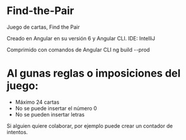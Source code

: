# Find-the-Pair
Juego de cartas, Find the Pair


Creado en Angular en su versión 6 y Angular CLI.
IDE: IntelliJ

Comprimido con comandos de Angular CLI ng build --prod

# Al gunas reglas o imposiciones del juego:
* Máximo 24 cartas
* No se puede insertar el número 0
* No se pueden insertar letras

Si alguien quiere colaborar, por ejemplo puede crear un contador de intentos.
